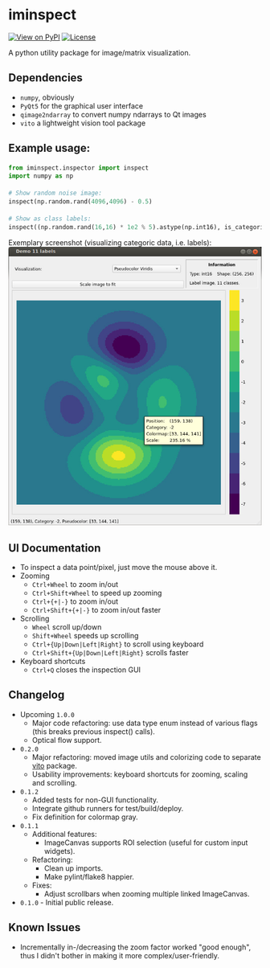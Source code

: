 # iminspect
[![View on PyPI](https://img.shields.io/pypi/v/iminspect.svg)](https://pypi.org/project/iminspect)
[![License](https://img.shields.io/badge/license-MIT-blue.svg)](https://github.com/snototter/iminspect/blob/master/LICENSE?raw=true)

A python utility package for image/matrix visualization.

## Dependencies
* `numpy`, obviously
* `PyQt5` for the graphical user interface
* `qimage2ndarray` to convert numpy ndarrays to Qt images
* `vito` a lightweight vision tool package

## Example usage:
```python
from iminspect.inspector import inspect
import numpy as np

# Show random noise image:
inspect(np.random.rand(4096,4096) - 0.5)

# Show as class labels:
inspect((np.random.rand(16,16) * 1e2 % 5).astype(np.int16), is_categoric=True)
```

Exemplary screenshot (visualizing categoric data, i.e. labels):<br/>
![Screenshot](https://github.com/snototter/iminspect/blob/master/iminspect.jpg?raw=true "iminspect GUI")


## UI Documentation
* To inspect a data point/pixel, just move the mouse above it.
* Zooming
  * `Ctrl+Wheel` to zoom in/out
  * `Ctrl+Shift+Wheel` to speed up zooming
  * `Ctrl+{+|-}` to zoom in/out
  * `Ctrl+Shift+{+|-}` to zoom in/out faster
* Scrolling
  * `Wheel` scroll up/down
  * `Shift+Wheel` speeds up scrolling
  * `Ctrl+{Up|Down|Left|Right}` to scroll using keyboard
  * `Ctrl+Shift+{Up|Down|Left|Right}` scrolls faster
* Keyboard shortcuts
  * `Ctrl+Q` closes the inspection GUI


## Changelog
* Upcoming `1.0.0`
  * Major code refactoring: use data type enum instead of various flags (this breaks previous inspect() calls).
  * Optical flow support.
* `0.2.0`
  * Major refactoring: moved image utils and colorizing code to separate [vito](https://github.com/snototter/vito) package.
  * Usability improvements: keyboard shortcuts for zooming, scaling and scrolling.
* `0.1.2`
  * Added tests for non-GUI functionality.
  * Integrate github runners for test/build/deploy.
  * Fix definition for colormap gray.
* `0.1.1`
  * Additional features:
    * ImageCanvas supports ROI selection (useful for custom input widgets).
  * Refactoring:
    * Clean up imports.
    * Make pylint/flake8 happier.
  * Fixes:
    * Adjust scrollbars when zooming multiple linked ImageCanvas.
* `0.1.0` - Initial public release.


## Known Issues
* Incrementally in-/decreasing the zoom factor worked "good enough", thus I didn't bother in making it more complex/user-friendly.

